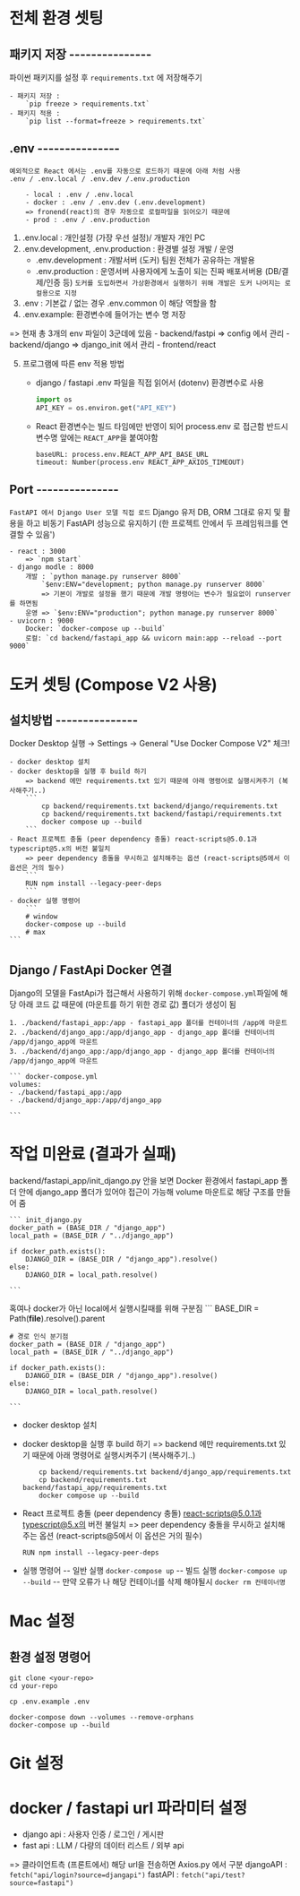 # 전체 환경 셋팅

## 패키지 저장 ---------------
파이썬 패키지를 설정 후 `requirements.txt` 에 저장해주기

    - 패키지 저장 :
        `pip freeze > requirements.txt`
    - 패키지 적용 :
        `pip list --format=freeze > requirements.txt`

## .env ---------------
```
예외적으로 React 에서는 .env를 자동으로 로드하기 때문에 아래 처럼 사용
.env / .env.local / .env.dev /.env.production

    - local : .env / .env.local 
    - docker : .env / .env.dev (.env.development)
    => fronend(react)의 경우 자동으로 로컬파일을 읽어오기 때문에
    - prod : .env / .env.production

```

1. .env.local :
    개인설정 (가장 우선 설정)/ 개발자 개인 PC
2. .env.development, .env.production : 환경별 설정 개발 / 운영 
    - .env.development : 개발서버 (도커)
        팀원 전체가 공유하는 개발용
    - .env.production : 운영서버
        사용자에게 노출이 되는 진짜 배포서버용 (DB/결제/인증 등)
    `도커를 도입하면서 가상환경에서 실행하기 위해 개발은 도커 나머지는 로컬용으로 지정`         
3. .env : 기본값 / 없는 경우 .env.common 이 해당 역할을 함
4. .env.example: 환경변수에 들어가는 변수 명 저장

=> 현재 총 3개의 env 파일이 3군데에 있음
    - backend/fastpi => config 에서 관리
    - backend/django  => django_init 에서 관리
    - frontend/react 

5. 프로그램에 따른 env 적용 방법
    - django / fastapi
        .env 파일을 직접 읽어서 (dotenv) 환경변수로 사용
        ```python
        import os
        API_KEY = os.environ.get("API_KEY")
        ```
    
    - React
        환경변수는 빌드 타임에만 반영이 되어 process.env 로 접근함 반드시 변수명 앞에는 `REACT_APP`을 붙여야함

        ```react
        baseURL: process.env.REACT_APP_API_BASE_URL
        timeout: Number(process.env REACT_APP_AXIOS_TIMEOUT)
        ```


## Port ---------------
`FastAPI 에서 Django User 모델 직접 로드`
Django 유저 DB, ORM 그대로 유지 및 활용을 하고
비동기 FastAPI 성능으로 유지하기
(한 프로젝트 안에서 두 프레임워크를 연결할 수 있음')

    - react : 3000
        => `npm start`
    - django modle : 8000
        개발 : `python manage.py runserver 8000`
            `$env:ENV="development; python manage.py runserver 8000`
            => 기본이 개발로 설정을 했기 때문에 개발 명령어는 변수가 필요없이 runserver를 하면됨
        운영 => `$env:ENV="production"; python manage.py runserver 8000`
    - uvicorn : 9000
        Docker: `docker-compose up --build`
        로컬: `cd backend/fastapi_app && uvicorn main:app --reload --port 9000`
 
# 도커 셋팅 (Compose V2 사용)

## 설치방법 ---------------

Docker Desktop 실행 → Settings → General
"Use Docker Compose V2" 체크!

    - docker desktop 설치 
    - docker desktop을 실행 후 build 하기
        => backend 에만 requirements.txt 있기 때문에 아래 명령어로 실행시켜주기 (복사해주기..)
        ```
            cp backend/requirements.txt backend/django/requirements.txt
            cp backend/requirements.txt backend/fastapi/requirements.txt
            docker compose up --build
        ```
    - React 프로젝트 충돌 (peer dependency 충돌) react-scripts@5.0.1과 typescript@5.x의 버전 불일치
        => peer dependency 충돌을 무시하고 설치해주는 옵션 (react-scripts@5에서 이 옵션은 거의 필수)
        ```
        RUN npm install --legacy-peer-deps
        ```
    - docker 실행 명령어
        ```
        # window
        docker-compose up --build
        # max
    ```

## Django / FastApi Docker 연결
Django의 모델을 FastApi가 접근해서 사용하기 위해 `docker-compose.yml`파일에
해당 아래 코드 값 때문에 (마운트를 하기 위한 경로 값) 폴더가 생성이 됨

    1. ./backend/fastapi_app:/app - fastapi_app 폴더를 컨테이너의 /app에 마운트
    2. ./backend/django_app:/app/django_app - django_app 폴더를 컨테이너의 /app/django_app에 마운트
    3. ./backend/django_app:/app/django_app - django_app 폴더를 컨테이너의 /app/django_app에 마운트

    ``` docker-compose.yml
    volumes:
    - ./backend/fastapi_app:/app
    - ./backend/django_app:/app/django_app 

    ```

# 작업 미완료 (결과가 실패)
backend/fastapi_app/init_django.py 안을 보면 
Docker 환경에서 fastapi_app 폴더 안에 django_app 폴더가 있어야 접근이 가능해
volume 마운트로 해당 구조를 만들어 줌

    ``` init_django.py
    docker_path = (BASE_DIR / "django_app")
    local_path = (BASE_DIR / "../django_app")

    if docker_path.exists():
        DJANGO_DIR = (BASE_DIR / "django_app").resolve()  
    else:
        DJANGO_DIR = local_path.resolve()

    ```

혹여나 docker가 아닌 local에서 실행시킬때를 위해 구분짐
    ```
    BASE_DIR = Path(__file__).resolve().parent
    
    # 경로 인식 분기점
    docker_path = (BASE_DIR / "django_app")
    local_path = (BASE_DIR / "../django_app")
    
    if docker_path.exists():
        DJANGO_DIR = (BASE_DIR / "django_app").resolve()  
    else:
        DJANGO_DIR = local_path.resolve()

    ```



- docker desktop 설치 
- docker desktop을 실행 후 build 하기
    => backend 에만 requirements.txt 있기 때문에 아래 명령어로 실행시켜주기 (복사해주기..)
    ```
        cp backend/requirements.txt backend/django_app/requirements.txt
        cp backend/requirements.txt backend/fastapi_app/requirements.txt
        docker compose up --build
    ```
- React 프로젝트 충돌 (peer dependency 충돌) react-scripts@5.0.1과 typescript@5.x의 버전 불일치
    => peer dependency 충돌을 무시하고 설치해주는 옵션 (react-scripts@5에서 이 옵션은 거의 필수)
    ```
    RUN npm install --legacy-peer-deps
    ```

- 실행 명령어
    -- 일반 실행
    `docker-compose up`
    -- 빌드 실행
    `docker-compose up --build`
    -- 만약 오류가 나 해당 컨테이너를 삭제 해야될시
    `docker rm 컨테이너명`


# Mac 설정

## 환경 설정 명령어
```
git clone <your-repo>
cd your-repo

cp .env.example .env

docker-compose down --volumes --remove-orphans
docker-compose up --build
```


# Git 설정




# docker / fastapi url 파라미터 설정
- django api : 사용자 인증 / 로그인 / 게시판
- fast api : LLM / 다량의 데이터 리스트 / 외부 api

=> 클라이언트측 (프론트에서) 해당 url을 전송하면 Axios.py 에서 구분
    djangoAPI : `fetch("api/login?source=djangapi")`
    fastAPI : `fetch("api/test?source=fastapi")`























